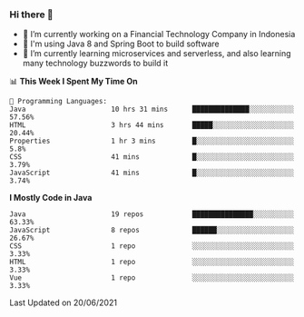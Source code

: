 ### Hi there 👋

<!--
**mazzama/mazzama** is a ✨ _special_ ✨ repository because its `README.md` (this file) appears on your GitHub profile.

Here are some ideas to get you started:

- 🔭 I’m currently working on ...
- 🌱 I’m currently learning ...
- 👯 I’m looking to collaborate on ...
- 🤔 I’m looking for help with ...
- 💬 Ask me about ...
- 📫 How to reach me: ...
- 😄 Pronouns: ...
- ⚡ Fun fact: ...
-->

- 🔭 I’m currently working on a Financial Technology Company in Indonesia
- :gun: I'm using Java 8 and Spring Boot to build software
- 🌱 I’m currently learning microservices and serverless, and also learning many technology buzzwords to build it

<!--START_SECTION:waka-->
📊 **This Week I Spent My Time On** 

```text
💬 Programming Languages: 
Java                     10 hrs 31 mins      ██████████████░░░░░░░░░░░   57.56% 
HTML                     3 hrs 44 mins       █████░░░░░░░░░░░░░░░░░░░░   20.44% 
Properties               1 hr 3 mins         █░░░░░░░░░░░░░░░░░░░░░░░░   5.8% 
CSS                      41 mins             █░░░░░░░░░░░░░░░░░░░░░░░░   3.79% 
JavaScript               41 mins             █░░░░░░░░░░░░░░░░░░░░░░░░   3.74%

```

**I Mostly Code in Java** 

```text
Java                     19 repos            ███████████████░░░░░░░░░░   63.33% 
JavaScript               8 repos             ██████░░░░░░░░░░░░░░░░░░░   26.67% 
CSS                      1 repo              ░░░░░░░░░░░░░░░░░░░░░░░░░   3.33% 
HTML                     1 repo              ░░░░░░░░░░░░░░░░░░░░░░░░░   3.33% 
Vue                      1 repo              ░░░░░░░░░░░░░░░░░░░░░░░░░   3.33%

```



 Last Updated on 20/06/2021
<!--END_SECTION:waka-->
